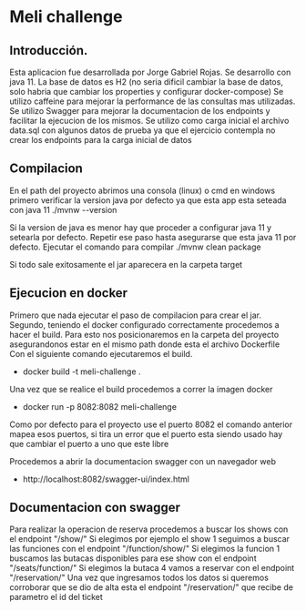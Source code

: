 # Meli challenge

## Introducción.
Esta aplicacion fue desarrollada por Jorge Gabriel Rojas.
Se desarrollo con java 11.
La base de datos es H2 (no seria dificil cambiar la base de datos, solo habria que cambiar los properties y configurar docker-compose)
Se utilizo caffeine para mejorar la performance de las consultas mas utilizadas.
Se utilizo Swagger para mejorar la documentacion de los endpoints y facilitar la ejecucion de los mismos.
Se utilizo como carga inicial el archivo data.sql con algunos datos de prueba ya que el ejercicio contempla no crear los endpoints para la carga inicial de datos

## Compilacion
En el path del proyecto abrimos una consola (linux) o cmd en windows
primero verificar la version java por defecto ya que esta app esta seteada con java 11
./mvnw --version

Si la version de java es menor hay que proceder a configurar java 11 y setearla por defecto. Repetir ese paso hasta asegurarse que esta java 11 por defecto.
Ejecutar el comando para compilar
./mvnw clean package

Si todo sale exitosamente el jar aparecera en la carpeta target

## Ejecucion en docker
Primero que nada ejecutar el paso de compilacion para crear el jar.
Segundo, teniendo el docker configurado correctamente procedemos a hacer el build.
Para esto nos posicionaremos en la carpeta del proyecto asegurandonos estar en el mismo path donde esta el archivo Dockerfile
Con el siguiente comando ejecutaremos el build. 

* docker build -t meli-challenge .

Una vez que se realice el build procedemos a correr la imagen docker

* docker run -p 8082:8082 meli-challenge

Como por defecto para el proyecto use el puerto 8082 el comando anterior mapea esos puertos, si tira un error que el puerto esta siendo usado hay que cambiar el puerto a uno que este libre

Procedemos a abrir la documentacion swagger con un navegador web 
* http://localhost:8082/swagger-ui/index.html

## Documentacion con swagger
Para realizar la operacion de reserva procedemos a buscar los shows con el endpoint "/show/"
Si elegimos por ejemplo el show 1 seguimos a buscar las funciones con el endpoint "/function/show/"
Si elegimos la funcion 1 buscamos las butacas disponibles para ese show con el endpoint "/seats/function/"
Si elegimos la butaca 4 vamos a reservar con el endpoint "/reservation/"
Una vez que ingresamos todos los datos si queremos corroborar que se dio de alta esta el endpoint "/reservation/" que recibe de parametro el id del ticket 